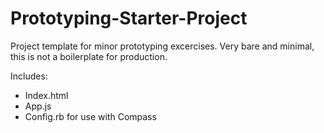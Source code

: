 Prototyping-Starter-Project
===========================

Project template for minor prototyping excercises. Very bare and minimal, this is not a boilerplate for production.

Includes:

- Index.html
- App.js
- Config.rb for use with Compass
